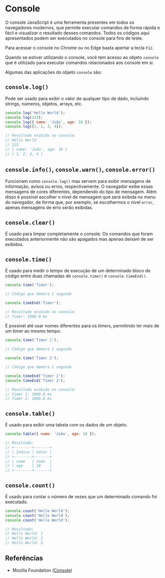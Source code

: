# Console

O console JavaScript é uma ferramenta presentes em todos os navegadores modernos, que permite executar comandos de forma rápida e fácil e visualizar o resultado desses comandos. Todos os códigos aqui apresentados podem ser executados no console para fins de teste.

Para acessar o console no Chrome ou no Edge basta apertar a tecla `F12`.

Quando se estiver utilizando o console, você tem acesso ao objeto `console` que é utilizado para executar comandos relacionados aos console em si.

Algumas das aplicações do objeto `console` são:

## `console.log()`

Pode ser usado para exibir o valor de qualquer tipo de dado, incluindo strings, números, objetos, arrays, etc.

```js
console.log('Hello World');
console.log(123);
console.log({ name: 'João', age: 18 });
console.log([1, 2, 3, 4]);

// Resultado exibido no console:
// Hello World
// 123
// { name: 'João', age: 18 }
// [ 1, 2, 3, 4 ]
```

## `console.info()`, `console.warn()`, `console.error()`

Funcionam como `console.log()` mas servem para exibir mensagens de informação, avisos ou erros, respectivamente. O navegador exibe essas mensagens de cores diferentes, dependendo do tipo de mensagem. Além disso é possível escolher o nível de mensagem que será exibida no menu do navegador, de forma que, por exemplo, se escolhermos o nível `error`, apenas mensagens de erro serão exibidas.

## `console.clear()`

É usado para limpar completamente o console. Os comandos que foram executados anteriormente não são apagados mas apenas deixam de ser exibidos.

## `console.time()`

É usado para medir o tempo de execução de um determinado bloco de código entre duas chamadas de `console.time()` e `console.timeEnd()`.

```js
console.time('Timer');

// Código que demora 1 segundo

console.timeEnd('Timer');

// Resultado exibido no console:
// Timer: 1000.0 ms
```

É possível até usar nomes diferentes para os timers, permitindo ter mais de um timer ao mesmo tempo.

```js
console.time('Timer 1');

// Código que demora 1 segundo

console.time('Timer 2');

// Código que demora 1 segundo

console.timeEnd('Timer 1');
console.timeEnd('Timer 2');

// Resultado exibido no console:
// Timer 1: 2000.0 ms
// Timer 2: 1000.0 ms
```

## `console.table()`

É usado para exibir uma tabela com os dados de um objeto.

```js
console.table({ name: 'João', age: 18 });

// Resultado:
// +--------+-------+
// | Índice | Valor |
// +--------+-------+
// | name   | João  |
// | age    | 18    |
// +--------+-------+
```

## `console.count()`

É usado para contar o número de vezes que um determinado comando foi executado.

```js
console.count('Hello World');
console.count('Hello World');
console.count('Hello World');

// Resultado:
// Hello World: 1
// Hello World: 2
// Hello World: 3
```

## Referências

- Mozilla Foundation ([Console](https://developer.mozilla.org/pt-BR/docs/Web/API/console))
